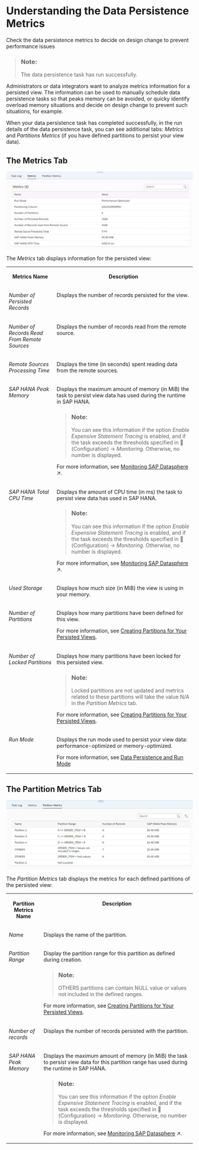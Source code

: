 <!-- loiod65994c3611946c19c2634e1a6c0a7ad -->

<link rel="stylesheet" type="text/css" href="../css/sap-icons.css"/>

# Understanding the Data Persistence Metrics

Check the data persistence metrics to decide on design change to prevent performance issues

> ### Note:  
> The data persistence task has run successfully.

Administrators or data integrators want to analyze metrics information for a persisted view. The information can be used to manually schedule data persistence tasks so that peaks memory can be avoided, or quicky identify overload memory situations and decide on design change to prevent such situations, for example.

When your data persistence task has completed successfully, in the run details of the data persistence task, you can see additional tabs: *Metrics* and *Partitions Metrics* \(if you have defined partitions to persist your view data\).



<a name="loiod65994c3611946c19c2634e1a6c0a7ad__section_k3p_2xf_cbc"/>

## The Metrics Tab

![](images/Data_Persistence_-_Metrics_7a2b2eb.jpg)

The *Metrics* tab displays information for the persisted view:


<table>
<tr>
<th valign="top">

Metrics Name

</th>
<th valign="top">

Description

</th>
</tr>
<tr>
<td valign="top">

*Number of Persisted Records* 

</td>
<td valign="top">

Displays the number of records persisted for the view.

</td>
</tr>
<tr>
<td valign="top">

*Number of Records Read From Remote Sources* 

</td>
<td valign="top">

Displays the number of records read from the remote source.

</td>
</tr>
<tr>
<td valign="top">

*Remote Sources Processing Time* 

</td>
<td valign="top">

Displays the time \(in seconds\) spent reading data from the remote sources.

</td>
</tr>
<tr>
<td valign="top">

*SAP HANA Peak Memory* 

</td>
<td valign="top">

Displays the maximum amount of memory \(in MiB\) the task to persist view data has used during the runtime in SAP HANA.

> ### Note:  
> You can see this information if the option *Enable Expensive Statement Tracing* is enabled, and if the task exceeds the thresholds specified in <span class="FPA-icons-V3"></span> \(Configuration\) → *Monitoring*. Otherwise, no number is displayed.

For more information, see [Monitoring SAP Datasphere](https://help.sap.com/viewer/935116dd7c324355803d4b85809cec97/DEV_CURRENT/en-US/28910cded17a42a0bf16225309cb8bf6.html "Administrators have access to various monitoring logs and views, and can create database analysis users, if necessary, to help troubleshoot issues.") :arrow_upper_right:.

</td>
</tr>
<tr>
<td valign="top">

*SAP HANA Total CPU Time* 

</td>
<td valign="top">

Displays the amount of CPU time \(in ms\) the task to persist view data has used in SAP HANA.

> ### Note:  
> You can see this information if the option *Enable Expensive Statement Tracing* is enabled, and if the task exceeds the thresholds specified in <span class="FPA-icons-V3"></span> \(Configuration\) → *Monitoring*. Otherwise, no number is displayed.

For more information, see [Monitoring SAP Datasphere](https://help.sap.com/viewer/935116dd7c324355803d4b85809cec97/DEV_CURRENT/en-US/28910cded17a42a0bf16225309cb8bf6.html "Administrators have access to various monitoring logs and views, and can create database analysis users, if necessary, to help troubleshoot issues.") :arrow_upper_right:.

</td>
</tr>
<tr>
<td valign="top">

*Used Storage* 

</td>
<td valign="top">

Displays how much size \(in MiB\) the view is using in your memory.

</td>
</tr>
<tr>
<td valign="top">

*Number of Partitions* 

</td>
<td valign="top">

Displays how many partitions have been defined for this view.

For more information, see [Creating Partitions for Your Persisted Views](creating-partitions-for-your-persisted-views-9b1b595.md).

</td>
</tr>
<tr>
<td valign="top">

*Number of Locked Partitions* 

</td>
<td valign="top">

Displays how many partitions have been locked for this persisted view.

> ### Note:  
> Locked partitions are not updated and metrics related to these partitions will take the value N/A in the *Partition Metrics* tab.

For more information, see [Creating Partitions for Your Persisted Views](creating-partitions-for-your-persisted-views-9b1b595.md).

</td>
</tr>
<tr>
<td valign="top">

*Run Mode* 

</td>
<td valign="top">

Displays the run mode used to persist your view data: performance-optimized or memory-optimized.

For more information, see [Data Persistence and Run Mode](data-persistence-and-run-mode-d04f5dd.md)

</td>
</tr>
</table>



<a name="loiod65994c3611946c19c2634e1a6c0a7ad__section_bk1_d3g_cbc"/>

## The Partition Metrics Tab

![](images/Partition_Metrics_Tab_10588e8.jpg)

The *Partition Metrics* tab displays the metrics for each defined partitions of the persisted view:


<table>
<tr>
<th valign="top">

Partition Metrics Name

</th>
<th valign="top">

Description

</th>
</tr>
<tr>
<td valign="top">

*Name* 

</td>
<td valign="top">

Displays the name of the partition.

</td>
</tr>
<tr>
<td valign="top">

*Partition Range* 

</td>
<td valign="top">

Display the partition range for this partition as defined during creation.

> ### Note:  
> OTHERS partitions can contain NULL value or values not included in the defined ranges.

For more information, see [Creating Partitions for Your Persisted Views](creating-partitions-for-your-persisted-views-9b1b595.md).

</td>
</tr>
<tr>
<td valign="top">

*Number of records* 

</td>
<td valign="top">

Displays the number of records persisted with the partition.

</td>
</tr>
<tr>
<td valign="top">

*SAP HANA Peak Memory* 

</td>
<td valign="top">

Displays the maximum amount of memory \(in MiB\) the task to persist view data for this partition range has used during the runtime in SAP HANA.

> ### Note:  
> You can see this information if the option *Enable Expensive Statement Tracing* is enabled, and if the task exceeds the thresholds specified in <span class="FPA-icons-V3"></span> \(Configuration\) → *Monitoring*. Otherwise, no number is displayed.

For more information, see [Monitoring SAP Datasphere](https://help.sap.com/viewer/935116dd7c324355803d4b85809cec97/DEV_CURRENT/en-US/28910cded17a42a0bf16225309cb8bf6.html "Administrators have access to various monitoring logs and views, and can create database analysis users, if necessary, to help troubleshoot issues.") :arrow_upper_right:.

</td>
</tr>
</table>

